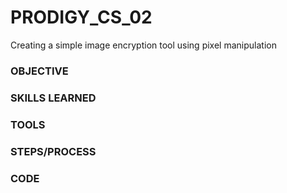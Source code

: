 # PRODIGY_CS_02
Creating a simple image encryption tool using pixel manipulation
### OBJECTIVE

### SKILLS LEARNED

### TOOLS

### STEPS/PROCESS

### CODE
